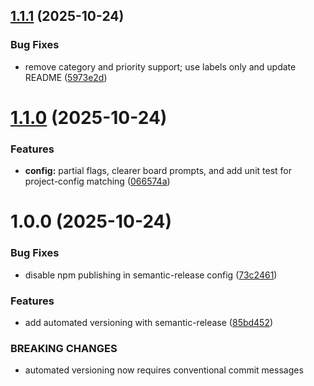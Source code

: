## [1.1.1](https://github.com/apkuki/planka-cli/compare/v1.1.0...v1.1.1) (2025-10-24)


### Bug Fixes

* remove category and priority support; use labels only and update README ([5973e2d](https://github.com/apkuki/planka-cli/commit/5973e2dee9b5a05ff35e6d36e4af5f9e68712c74))

# [1.1.0](https://github.com/apkuki/planka-cli/compare/v1.0.0...v1.1.0) (2025-10-24)


### Features

* **config:** partial flags, clearer board prompts, and add unit test for project-config matching ([066574a](https://github.com/apkuki/planka-cli/commit/066574a33f060b0ba3b4266bf40a8d78d0bd509b))

# 1.0.0 (2025-10-24)


### Bug Fixes

* disable npm publishing in semantic-release config ([73c2461](https://github.com/apkuki/planka-cli/commit/73c24615b0a1b6b32be3bc23058e94e27f12464e))


### Features

* add automated versioning with semantic-release ([85bd452](https://github.com/apkuki/planka-cli/commit/85bd452b20e5380defae1799805690a4ecc8130d))


### BREAKING CHANGES

* automated versioning now requires conventional commit messages
